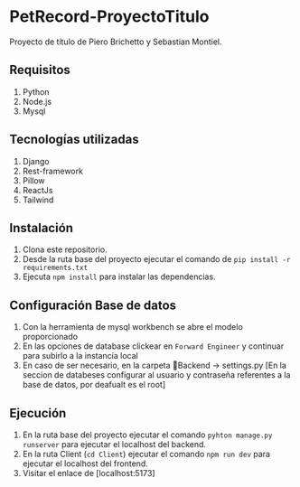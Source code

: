 # PetRecord-ProyectoTitulo
Proyecto de título de Piero Brichetto y Sebastian Montiel.

## Requisitos
1. Python
2. Node.js
3. Mysql

## Tecnologías utilizadas
1. Django
2. Rest-framework
3. Pillow
4. ReactJs
5. Tailwind

## Instalación
1. Clona este repositorio.
2. Desde la ruta base del proyecto ejecutar el comando de `pip install -r requirements.txt`
3. Ejecuta `npm install` para instalar las dependencias.

## Configuración Base de datos
1. Con la herramienta de mysql workbench se abre el modelo proporcionado
2. En las opciones de database clickear en `Forward Engineer` y continuar para subirlo a la instancia local
3. En caso de ser necesario, en la carpeta 📁Backend -> settings.py [En la seccion de databeses configurar al usuario y contraseña referentes a la base de datos, por deafualt es el root]

## Ejecución
1. En la ruta base del proyecto ejecutar el comando `pyhton manage.py runserver` para ejecutar el localhost del backend.
2. En la ruta Client (`cd Client`) ejecutar el comando `npm run dev` para ejecutar el localhost del frontend.
3. Visitar el enlace de [localhost:5173]
